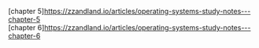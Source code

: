 [chapter 5]<https://zzandland.io/articles/operating-systems-study-notes---chapter-5></br>
[chapter 6]<https://zzandland.io/articles/operating-systems-study-notes---chapter-6></br>
